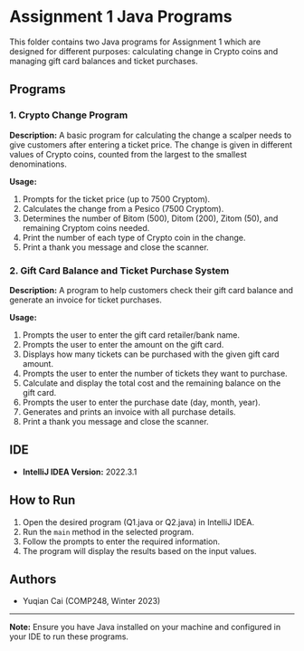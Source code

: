 # Assignment 1 Java Programs

This folder contains two Java programs for Assignment 1 which are designed for different purposes: calculating change in Crypto coins and managing gift card balances and ticket purchases.

## Programs

### 1. Crypto Change Program

**Description:**
A basic program for calculating the change a scalper needs to give customers after entering a ticket price. The change is given in different values of Crypto coins, counted from the largest to the smallest denominations.

**Usage:**
1. Prompts for the ticket price (up to 7500 Cryptom).
2. Calculates the change from a Pesico (7500 Cryptom).
3. Determines the number of Bitom (500), Ditom (200), Zitom (50), and remaining Cryptom coins needed.
4. Print the number of each type of Crypto coin in the change.
5. Print a thank you message and close the scanner.

### 2. Gift Card Balance and Ticket Purchase System

**Description:**
A program to help customers check their gift card balance and generate an invoice for ticket purchases.

**Usage:**
1. Prompts the user to enter the gift card retailer/bank name.
2. Prompts the user to enter the amount on the gift card.
3. Displays how many tickets can be purchased with the given gift card amount.
4. Prompts the user to enter the number of tickets they want to purchase.
5. Calculate and display the total cost and the remaining balance on the gift card.
6. Prompts the user to enter the purchase date (day, month, year).
7. Generates and prints an invoice with all purchase details.
8. Print a thank you message and close the scanner.

## IDE

- **IntelliJ IDEA Version:** 2022.3.1

## How to Run

1. Open the desired program (Q1.java or Q2.java) in IntelliJ IDEA.
2. Run the `main` method in the selected program.
3. Follow the prompts to enter the required information.
4. The program will display the results based on the input values.

## Authors

- Yuqian Cai (COMP248, Winter 2023)

---

**Note:** Ensure you have Java installed on your machine and configured in your IDE to run these programs.
